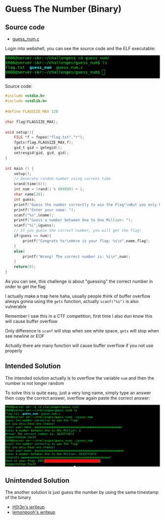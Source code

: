 # Guess The Number (Binary)

## Source code
- [guess_num.c](guess_num.c)

Login into webshell, you can see the source code and the ELF executable:

![image1](image1.png)

Source code:
```c
#include <stdio.h>
#include <stdlib.h> 

#define FLAGSIZE_MAX 128

char flag[FLAGSIZE_MAX];

void setup(){ 
    FILE *f = fopen("flag.txt","r");
    fgets(flag,FLAGSIZE_MAX,f);
    gid_t gid = getegid();
    setresgid(gid, gid, gid);
} 

int main () { 
    setup();
    // Generate random number using current time
    srand(time(0)); 
    int num = (rand() % 999999) + 1;
    char name[20];
    int guess;
    printf("Guess the number correctly to win the Flag!\nBut you only have one chance!\n"); 
    printf("Enter your name: ");
    scanf("%s",&name);
    printf("Guess a number between One to One Million: ");
    scanf("%i",&guess); 
    // If you guess the correct number, you will get the flag!
    if(guess == num){ 
        printf("Congrats %s!\nHere is your flag: %s\n",name,flag);
    } 
    else{ 
        printf("Wrong! The correct number is: %i\n",num); 
    } 
    return(0);
}
```

As you can see, this challenge is about "guessing" the correct number in order to get the flag

I actually make a trap here haha, usually people think of buffer overflow always gonna using the `gets` function, actually `scanf("%s")` is also vulnerable

Remember I saw this in a CTF competition, first time I also dun know this will cause buffer overflow

Only difference is `scanf` will stop when see white space, `gets` will stop when see newline or EOF

Actually there are many function will cause buffer overflow if you not use properly

## Intended Solution
The intended solution actually is to overflow the variable `num` and then the number is not longer random

To solve this is quite easy, just a very long name, simply type an answer then copy the correct answer, overflow again paste the correct answer:

![image2](image2.png)

## Unintended Solution
The another solution is just guess the number by using the same timestamp of the binary

- [H0j3n's writeup](https://github.com/H0j3n/EzpzCTF/tree/main/Writeup/SKRCTF/Binary_Exploitation/Guess_The_Number)
- [lemonpooh's writeup](https://github.com/lemonpooh/SKR-CTF-WriteU-P/blob/main/Binary%20exploitation.md#1-guess-the-number)
